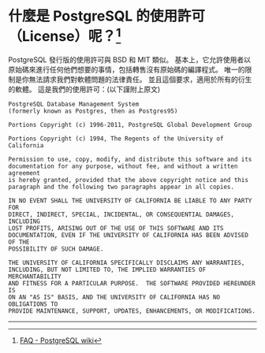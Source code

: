 # 什麼是 PostgreSQL 的使用許可（License）呢？[^1]

PostgreSQL 發行版的使用許可與 BSD 和 MIT 類似。 基本上，它允許使用者以原始碼來進行任何他們想要的事情，包括轉售沒有原始碼的編譯程式。 唯一的限制是你無法請求我們對軟體問題的法律責任。 並且這個要求，適用於所有的衍生的軟體。 這是我們的使用許可：\(以下謹附上原文\)

```
PostgreSQL Database Management System
(formerly known as Postgres, then as Postgres95)

Portions Copyright (c) 1996-2011, PostgreSQL Global Development Group

Portions Copyright (c) 1994, The Regents of the University of California

Permission to use, copy, modify, and distribute this software and its
documentation for any purpose, without fee, and without a written agreement
is hereby granted, provided that the above copyright notice and this
paragraph and the following two paragraphs appear in all copies.

IN NO EVENT SHALL THE UNIVERSITY OF CALIFORNIA BE LIABLE TO ANY PARTY FOR
DIRECT, INDIRECT, SPECIAL, INCIDENTAL, OR CONSEQUENTIAL DAMAGES, INCLUDING
LOST PROFITS, ARISING OUT OF THE USE OF THIS SOFTWARE AND ITS
DOCUMENTATION, EVEN IF THE UNIVERSITY OF CALIFORNIA HAS BEEN ADVISED OF THE
POSSIBILITY OF SUCH DAMAGE.

THE UNIVERSITY OF CALIFORNIA SPECIFICALLY DISCLAIMS ANY WARRANTIES,
INCLUDING, BUT NOT LIMITED TO, THE IMPLIED WARRANTIES OF MERCHANTABILITY
AND FITNESS FOR A PARTICULAR PURPOSE.  THE SOFTWARE PROVIDED HEREUNDER IS
ON AN "AS IS" BASIS, AND THE UNIVERSITY OF CALIFORNIA HAS NO OBLIGATIONS TO
PROVIDE MAINTENANCE, SUPPORT, UPDATES, ENHANCEMENTS, OR MODIFICATIONS.
```

---

[^1]:  [FAQ - PostgreSQL wiki](https://wiki.postgresql.org/wiki/FAQ#What_is_the_license_of_PostgreSQL.3F)

